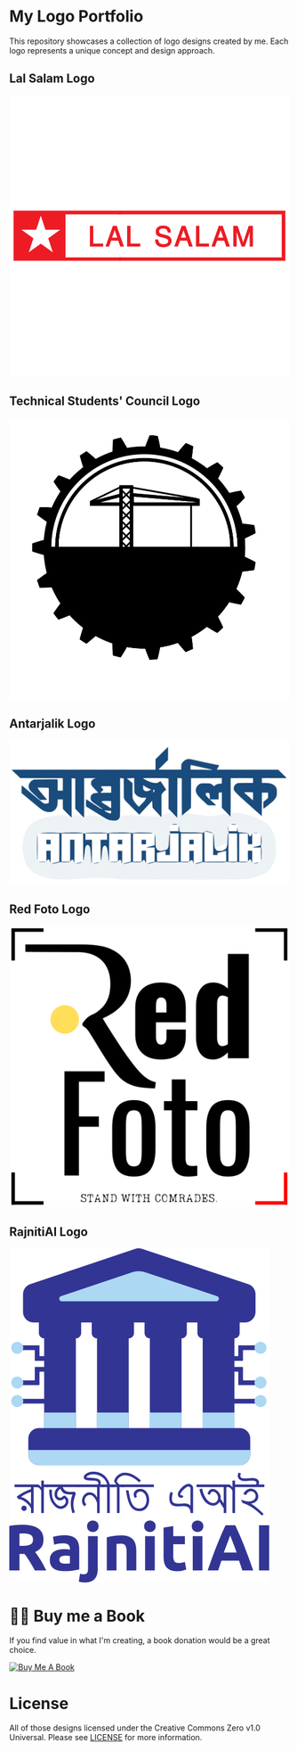 # My Logo Portfolio 

This repository showcases a collection of logo designs created by me. Each logo represents a unique concept and design approach.
## Lal Salam Logo
![Lal Salam Logo](lal-salam-final-logo.svg)

## Technical Students' Council Logo

![TSC Logo](TSC-logo.svg)

## Antarjalik Logo

![Antarjalik Logo](antarjalik-logo-crop.svg)

## Red Foto Logo

![Red Foto Logo](redfoto-logo.svg)


## RajnitiAI Logo

![RajnitiAI Logo](rajnitiai.svg)


# 👨‍🎨 Buy me a Book
If you find value in what I'm creating,‌ a book donation would be a great choice.

<a href="https://www.buymeacoffee.com/shrudra" target="_blank"><img src="https://img.buymeacoffee.com/button-api/?text=Buy%20me%20a%20book&emoji=📖&slug=shrudra&button_colour=FFDD00&font_colour=000000&font_family=Cookie&outline_colour=000000&coffee_colour=ffffff" alt="Buy Me A Book" style="height: auto !important;width: auto !important;" ></a>

# License

All of those designs licensed under the Creative Commons Zero v1.0 Universal. Please see [LICENSE](LICENSE.txt) for more information.
